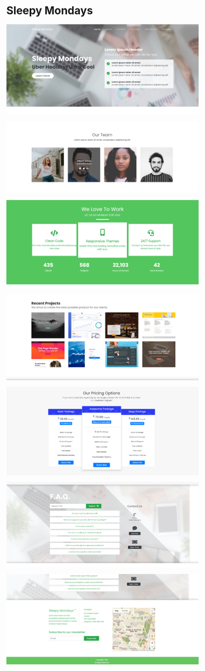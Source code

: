 # Sleepy Mondays

![](https://github.com/CormacKrum/Sleepy-Mondays/blob/master/ss1.png)

![](https://github.com/CormacKrum/Sleepy-Mondays/blob/master/ss2.png)

![](https://github.com/CormacKrum/Sleepy-Mondays/blob/master/ss3.png)

![](https://github.com/CormacKrum/Sleepy-Mondays/blob/master/ss4.png)

![](https://github.com/CormacKrum/Sleepy-Mondays/blob/master/ss5.png)

![](https://github.com/CormacKrum/Sleepy-Mondays/blob/master/ss6.png)

![](https://github.com/CormacKrum/Sleepy-Mondays/blob/master/ss7.png)
